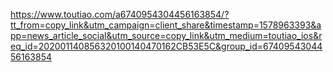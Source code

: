 https://www.toutiao.com/a6740954304456163854/?tt_from=copy_link&utm_campaign=client_share&timestamp=1578963393&app=news_article_social&utm_source=copy_link&utm_medium=toutiao_ios&req_id=202001140856320100140470162CB53E5C&group_id=6740954304456163854
